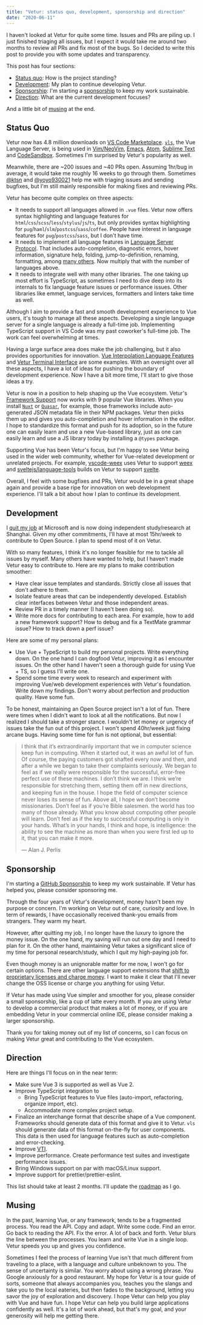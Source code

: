 ```yaml
---
title: "Vetur: status quo, development, sponsorship and direction"
date: "2020-06-11"
---
```


I haven't looked at Vetur for quite some time. Issues and PRs are piling up. I just finished triaging all issues, but I expect it would take me around two months to review all PRs and fix most of the bugs. So I decided to write this post to provide you with some updates and transparency.

This post has four sections:

- [Status quo](#status-quo): How is the project standing?
- [Development](#development): My plan to continue developing Vetur.
- [Sponsorship](#sponsorship): I'm starting a [sponsorship](https://github.com/sponsors/octref) to keep my work sustainable.
- [Direction](#direction): What are the current development focuses?

And a little bit of [musing](#musing) at the end.

## Status Quo

Vetur now has 4.8 million downloads on [VS Code Marketplace](https://marketplace.visualstudio.com/items?itemName=octref.vetur). [`vls`](https://github.com/vuejs/vetur/tree/master/server), the Vue Language Server, is being used in [Vim/NeoVim](https://github.com/neoclide/coc-vetur), [Emacs](https://github.com/emacs-lsp/lsp-mode/blob/master/lsp-vetur.el), [Atom](https://atom.io/packages/ide-vue), [Sublime Text](https://github.com/sublimelsp/LSP-vue) and [CodeSandbox](https://codesandbox.io/post/announcing-codesandbox-v3). Sometimes I'm surprised by Vetur's popularity as well.

Meanwhile, there are ~200 issues and ~40 PRs open. Assuming 1hr/bug in average, it would take me roughly 16 weeks to go through them. Sometimes [@ktsn](https://github.com/ktsn) and [@yoyo930021](https://github.com/yoyo930021) help me with triaging issues and sending bugfixes, but I'm still mainly responsible for making fixes and reviewing PRs.

Vetur has become quite complex on three aspects:

- It needs to support all languages allowed in `.vue` files. Vetur now offers syntax highlighting and language features for `html`/`css`/`scss`/`less`/`stylus`/`js`/`ts`, but only provides syntax highlighting for `pug`/`haml`/`slm`/`postcss`/`sass`/`coffee`. People have interest in language features for `pug`/`postcss`/`sass`, but I don't have time.
- It needs to implement all language features in [Language Server Protocol](https://microsoft.github.io/language-server-protocol/). That includes auto-completion, diagnostic errors, hover information, signature help, folding, jump-to-definition, renaming, formatting, among [many others](https://code.visualstudio.com/api/language-extensions/programmatic-language-features). Now multiply that with the number of languages above.
- It needs to integrate well with many other libraries. The one taking up most effort is TypeScript, as sometimes I need to dive deep into its internals to fix language feature issues or performance issues. Other libraries like emmet, language services, formatters and linters take time as well.

Although I aim to provide a fast and smooth development experience to Vue users, it's tough to manage all these aspects. Developing a single language server for a single language is already a full-time job. Implementing TypeScript support in VS Code was my past coworker's full-time job. The work can feel overwhelming at times.

Having a large surface area does make the job challenging, but it also provides opportunities for innovation. [Vue Interpolation Language Features](https://blog.matsu.io/generic-vue-template-interpolation-language-features) and [Vetur Terminal Interface](https://vuejs.github.io/vetur/vti.html) are some examples. With an oversight over all these aspects, I have a lot of ideas for pushing the boundary of development experience. Now I have a bit more time, I'll start to give those ideas a try.

Vetur is now in a position to help shaping up the Vue ecosystem. Vetur's [Framework Support](https://vuejs.github.io/vetur/framework.html) now works with 9 popular Vue libraries. When you install [`Nuxt`](https://nuxtjs.org/) or [`Quasar`](https://quasar.dev/), for example, those frameworks include auto-generated JSON metadata file in their NPM packages. Vetur then picks them up and gives you auto-completion and hover information in the editor. I hope to standardize this format and push for its adoption, so in the future one can easily learn and use a new Vue-based library, just as one can easily learn and use a JS library today by installing a `@types` package.

Supporting Vue has been Vetur's focus, but I'm happy to see Vetur being used in the wider web community, whether for Vue-related development or unrelated projects. For example, [vscode-weex](https://github.com/weex-cli/vscode-weex) uses Vetur to support [weex](https://weex.apache.org) and [sveltejs/language-tools](https://github.com/sveltejs/language-tools) builds on Vetur to support [svelte](https://svelte.dev).

Overall, I feel with some bugfixes and PRs, Vetur would be in a great shape again and provide a base ripe for innovation on web development experience. I'll talk a bit about how I plan to continue its development.

## Development

I [quit my job](https://blog.matsu.io/on-leaving) at Microsoft and is now doing independent study/research at Shanghai. Given my other commitments, I'll have at most 15hr/week to contribute to Open Source. I plan to spend most of it on Vetur.

With so many features, I think it's no longer feasible for me to tackle all issues by myself. Many others have wanted to help, but I haven't made Vetur easy to contribute to. Here are my plans to make contribution smoother:

- Have clear issue templates and standards. Strictly close all issues that don't adhere to them.
- Isolate feature areas that can be independently developed. Establish clear interfaces between Vetur and those independent areas.
- Review PR in a timely manner (I haven't been doing so).
- Write more docs for contributing to each area. For example, how to add a new framework support? How to debug and fix a TextMate grammar issue? How to track down a perf issue?

Here are some of my personal plans:

- Use Vue + TypeScript to build my personal projects. Write everything down. On the one hand I can dogfood Vetur, improving it as I encounter issues. On the other hand I haven't seen a thorough guide for using Vue + TS, so I guess I'll write one.
- Spend some time every week to research and experiment with improving Vue/web development experiences with Vetur's foundation. Write down my findings. Don't worry about perfection and production quality. Have some fun.

To be honest, maintaining an Open Source project isn't a lot of fun. There were times when I didn't want to look at all the notifications. But now I realized I should take a stronger stance. I wouldn't let money or urgency of issues take the fun out of this project. I won't spend 40hr/week just fixing arcane bugs. Having some time for fun is not optional, but essential:

> I think that it’s extraordinarily important that we in computer science keep fun in computing. When it started out, it was an awful lot of fun. Of course, the paying customers got shafted every now and then, and after a while we began to take their complaints seriously. We began to feel as if we really were responsible for the successful, error-free perfect use of these machines. I don’t think we are. I think we’re responsible for stretching them, setting them oﬀ in new directions, and keeping fun in the house. I hope the ﬁeld of computer science never loses its sense of fun. Above all, I hope we don’t become missionaries. Don’t feel as if you’re Bible salesmen. the world has too many of those already. What you know about computing other people will learn. Don’t feel as if the key to successful computing is only in your hands. What’s in your hands, I think and hope, is intelligence: the ability to see the machine as more than when you were first led up to it, that you can make it more.
>
> — Alan J. Perlis

## Sponsorship

I'm starting a [GitHub Sponsorship](https://github.com/sponsors/octref) to keep my work sustainable. If Vetur has helped you, please consider sponsoring me.

Through the four years of Vetur's development, money hasn't been my purpose or concern. I'm working on Vetur out of care, curiosity and love. In term of rewards, I have occasionally received thank-you emails from strangers. They warm my heart.

However, after quitting my job, I no longer have the luxury to ignore the money issue. On the one hand, my saving will run out one day and I need to plan for it. On the other hand, maintaining Vetur takes a significant slice of my time for personal research/study, which I quit my high-paying job for.
 
Even though money is an unignorable matter for me now, I won't go for certain options. There are other language support extensions that [shift to proprietary licenses and charge money](https://github.com/bmewburn/vscode-intelephense). I want to make it clear that I'll never change the OSS license or charge you anything for using Vetur.

If Vetur has made using Vue simpler and smoother for you, please consider a small sponsorship, like a cup of latte every month.
If you are using Vetur to develop a commercial product that makes a lot of money, or if you are embedding Vetur in your commercial online IDE, please consider making a larger sponsorship.

Thank you for taking money out of my list of concerns, so I can focus on making Vetur great and contributing to the Vue ecosystem.

## Direction

Here are things I'll focus on in the near term:

- Make sure Vue 3 is supported as well as Vue 2.
- Improve TypeScript integration to
  - Bring TypeScript features to Vue files (auto-import, refactoring, organize import, etc).
  - Accommodate more complex project setup.
- Finalize an interchange format that describe shape of a Vue component. Frameworks should generate data of this format and give it to Vetur. `vls` should generate data of this format on-the-fly for user components. This data is then used for language features such as auto-completion and error-checking.
- Improve [VTI](https://github.com/vuejs/vetur/tree/master/vti).
- Improve performance. Create performance test suites and investigate performance issues.
- Bring Windows support on par with macOS/Linux support.
- Improve support for prettier/prettier-eslint.

This list should take at least 2 months. I'll update the [roadmap](https://github.com/vuejs/vetur/issues/873) as I go.

## Musing

In the past, learning Vue, or any framework, tends to be a fragmented process. You read the API. Copy and adapt. Write some code. Find an error. Go back to reading the API. Fix the error. A lot of back and forth. Vetur blurs the line between the processes. You learn and write Vue in a single loop. Vetur speeds you up and gives you confidence.

Sometimes I feel the process of learning Vue isn't that much different from traveling to a place, with a language and culture unbeknown to you. The sense of uncertainty is similar. You worry about using a wrong phrase. You Google anxiously for a good restaurant. My hope for Vetur is a tour guide of sorts, someone that always accompanies you, teaches you the slangs and take you to the local eateries, but then fades to the background, letting you savor the joy of exploration and discovery. I hope Vetur can help you play with Vue and have fun. I hope Vetur can help you build large applications confidently as well. It's a lot of work ahead, but that's my goal, and your generosity will help me getting there.